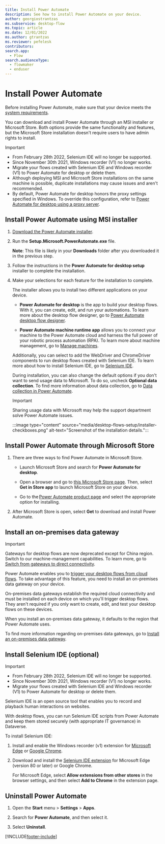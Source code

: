 ```yaml
---
title: Install Power Automate
description: See how to install Power Automate on your device.
author: georgiostrantzas
ms.subservice: desktop-flow
ms.topic: article
ms.date: 12/01/2022
ms.author: gtrantzas
ms.reviewer: pefelesk
contributors:
search.app: 
  - Flow 
search.audienceType: 
  - flowmaker
  - enduser
---
```


# Install Power Automate

Before installing Power Automate, make sure that your device meets the [system requirements](requirements.md).

You can download and install Power Automate through an MSI installer or Microsoft Store. Both options provide the same functionality and features, but the Microsoft Store installation doesn't require users to have admin rights to install.

>[!IMPORTANT]
>
> - From February 28th 2022, Selenium IDE will no longer be supported.
> - Since November 30th 2021, Windows recorder (V1) no longer works.
> - Migrate your flows created with Selenium IDE and Windows recorder (V1) to Power Automate for desktop or delete them.
> - Although deploying MSI and Microsoft Store installations on the same machine is possible, duplicate installations may cause issues and aren't recommended.
> - By default, Power Automate for desktop honors the proxy settings specified in Windows. To override this configuration, refer to [Power Automate for desktop using a proxy server](governance.md#configure-power-automate-for-desktop-to-interact-with-a-corporate-proxy-server).

## Install Power Automate using MSI installer

1. [Download the Power Automate installer](https://go.microsoft.com/fwlink/?linkid=2102613).

1. Run the **Setup.Microsoft.PowerAutomate.exe** file.

   **Note**: This file is likely in your **Downloads** folder after you downloaded it in the previous step.

1. Follow the instructions in the **Power Automate for desktop setup** installer to complete the installation.

1. Make your selections for each feature for the installation to complete.

    The installer allows you to install two different applications on your device.

    - **Power Automate for desktop** is the app to build your desktop flows. With it, you can create, edit, and run your automations. To learn more about the desktop flow designer, go to [Power Automate desktop flow designer](./flow-designer.md).

    - **Power Automate machine runtime app** allows you to connect your machine to the Power Automate cloud and harness the full power of your robotic process automation (RPA). To learn more about machine management, go to [Manage machines](./manage-machines.md).

    Additionally, you can select to add the WebDriver and ChromeDriver components to run desktop flows created with Selenium IDE. To learn more about how to install Selenium IDE, go to [Selenium IDE](#install-selenium-ide-optional).

    <!-- - Install the required files for UI automation in Java applets. -->

    During installation, you can also change the default options if you don't want to send usage data to Microsoft. To do so, uncheck **Optional data collection**. To find more information about data collection, go to [Data collection in Power Automate](diagnostic-data.md).

    >[!IMPORTANT]
    >Sharing usage data with Microsoft may help the support department solve Power Automate issues.

    :::image type="content" source="media/desktop-flows-setup/installer-checkboxes.png" alt-text="Screenshot of the installation details.":::

## Install Power Automate through Microsoft Store

1. There are three ways to find Power Automate in Microsoft Store.

    - Launch Microsoft Store and search for **Power Automate for desktop**.

    - Open a browser and go to [this Microsoft Store page](https://www.microsoft.com/store/productId/9NFTCH6J7FHV). Then, select **Get in Store app** to launch Microsoft Store on your device.

    - Go to the [Power Automate product page](https://flow.microsoft.com/desktop/) and select the appropriate option for installing.

1. After Microsoft Store is open, select **Get** to download and install Power Automate.

## Install an on-premises data gateway

> [!IMPORTANT]
> Gateways for desktop flows are now deprecated except for China region. Switch to our machine-management capabilities. To learn more, go to [Switch from gateways to direct connectivity](manage-machines.md#switch-from-gateways-to-direct-connectivity).

Power Automate enables you to [trigger your desktop flows from cloud flows](trigger-desktop-flows.md). To take advantage of this feature, you need to install an on-premises data gateway on your device.

On-premises data gateways establish the required cloud connectivity and must be installed on each device on which you'll trigger desktop flows. They aren't required if you only want to create, edit, and test your desktop flows on these devices.

When you install an on-premises data gateway, it defaults to the region that Power Automate uses.

To find more information regarding on-premises data gateways, go to [Install an on-premises data gateway](/data-integration/gateway/service-gateway-install).

## Install Selenium IDE (optional)

> [!IMPORTANT]
>
> - From February 28th 2022, Selenium IDE will no longer be supported.
> - Since November 30th 2021, Windows recorder (V1) no longer works.
> - Migrate your flows created with Selenium IDE and Windows recorder (V1) to Power Automate for desktop or delete them.

Selenium IDE is an open source tool that enables you to record and playback human interactions on websites.

With desktop flows, you can run Selenium IDE scripts from Power Automate and keep them stored securely (with appropriate IT governance) in Dataverse.

To install Selenium IDE:

1. Install and enable the Windows recorder (v1) extension for [Microsoft Edge](https://go.microsoft.com/fwlink/?linkid=2151412) or [Google Chrome](https://go.microsoft.com/fwlink/?linkid=2150930).

1. Download and install the [Selenium IDE extension](https://go.microsoft.com/fwlink/?linkid=2107665) for Microsoft Edge (version 80 or later) or Google Chrome.

    For Microsoft Edge, select **Allow extensions from other stores** in the browser settings, and then select **Add to Chrome** in the extension page.

## Uninstall Power Automate

1. Open the **Start** menu > **Settings** > **Apps**.

1. Search for **Power Automate**, and then select it.

1. Select **Uninstall**.

[!INCLUDE[footer-include](../includes/footer-banner.md)]
